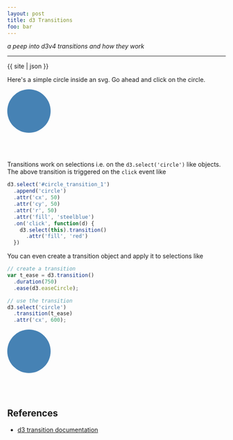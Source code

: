 ```yaml
---
layout: post
title: d3 Transitions
foo: bar
---
```


*a peep into d3v4 transitions and how they work*

-----
<!--more-->

{{ site | json }}

<link rel="stylesheet" type="text/css" href="{{ site.baseurl }}/assets/css/d3_transitions.css">

Here's a simple circle inside an svg. Go ahead and click on the circle.

<svg id="circle_transition_1">
  <circle cx="50" cy="50" r="50" fill="steelblue"></circle>
</svg>

Transitions work on selections i.e. on the `d3.select('circle')` like objects. The above transition is triggered on the `click` event like

```js
d3.select('#circle_transition_1')
  .append('circle')
  .attr('cx', 50)
  .attr('cy', 50)
  .attr('r', 50)
  .attr('fill', 'steelblue')
  .on('click', function(d) {
    d3.select(this).transition()
      .attr('fill', 'red')
  })
```

You can even create a transition object and apply it to selections like

```js
// create a transition
var t_ease = d3.transition()
  .duration(750)
  .ease(d3.easeCircle);

// use the transition
d3.select('circle')
  .transition(t_ease)
  .attr('cx', 600);
```

<svg id="circle_transition_2">
  <circle cx="50" cy="50" r="50" fill="steelblue"></circle>
</svg>

## References

- [d3 transition documentation](https://github.com/d3/d3-transition)

<script type="text/javascript" src="{{ site.baseurl }}/assets/js/d3_transitions.js"></script>